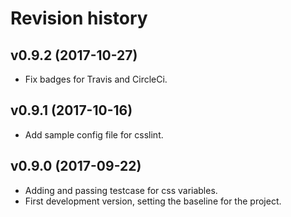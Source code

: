 Revision history
=======================================


v0.9.2 (2017-10-27)
---------------------------------------

* Fix badges for Travis and CircleCi.


v0.9.1 (2017-10-16)
---------------------------------------

* Add sample config file for csslint.


v0.9.0 (2017-09-22)
---------------------------------------

* Adding and passing testcase for css variables.
* First development version, setting the baseline for the project.
